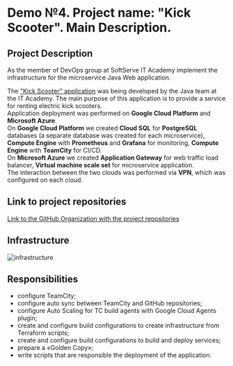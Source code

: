 # Demo №4. Project name: "Kick Scooter". Main Description.

Project Description
-------------------
As the member of DevOps group at SoftServe IT Academy implement the infrastructure for the microservice Java Web application.

The ["Kick Scooter" application](https://github.com/KickScooterTeam) was being developed by the Java team at the IT Academy. The main purpose of this application is to provide a service for renting electric kick scooters.<br/>
Application deployment was performed on **Google Cloud Platform** and **Microsoft Azure**.<br/>
On **Google Cloud Platform** we created **Cloud SQL** for **PostgreSQL** databases (a separate database was created for each microservice), **Compute Engine** with **Prometheus** and **Grafana** for monitoring, **Compute Engine** with **TeamCity** for CI/CD.<br/>
On **Microsoft Azure** we created **Application Gateway** for web traffic load balancer, **Virtual machine scale set** for microservice application.<br/>
The interaction between the two clouds was performed via **VPN**, which was configured on each cloud.

Link to project repositories
----------------------------
[Link to the GitHub Organization with the project repositories](https://github.com/DP-185-DevOps-PRiS)

Infrastructure
--------------
![infrastructure](https://github.com/NikolayVolodarets/ITA/blob/master/Demo4/Infrastructure.jpg)

Responsibilities
----------------
- configure TeamCity;
- configure auto sync between TeamCity and GitHub repositories;
- configure Auto Scaling for TC build agents with Google Cloud Agents plugin;
- create and configure build configurations to create infrastructure from Terraform scripts;
- create and configure build configurations to build and deploy services;
- prepare a «Golden Copy»;
- write scripts that are responsible the deployment of the application.
